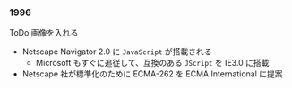 ### 1996

ToDo 画像を入れる

* Netscape Navigator 2.0 に `JavaScript` が搭載される
  - Microsoft もすぐに追従して、互換のある `JScript` を IE3.0 に搭載
* Netscape 社が標準化のために ECMA-262 を ECMA International に提案
